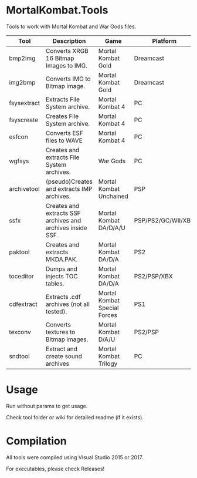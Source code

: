# MortalKombat.Tools
Tools to work with Mortal Kombat and War Gods files.

| Tool | Description | Game | Platform | 
|     ---      |     ---        |    ---        |   ---        | 
| bmp2img   | Converts XRGB 16 Bitmap Images to IMG.     | Mortal Kombat Gold   | Dreamcast |
| img2bmp    | Converts IMG to Bitmap image.      | Mortal Kombat Gold     | Dreamcast |
| fsysextract    | Extracts File System archive.      | Mortal Kombat 4      | PC |
| fsyscreate    | Creates File System archive.      | Mortal Kombat 4      | PC |
| esfcon    | Converts ESF files to WAVE      | Mortal Kombat 4      | PC |
| wgfsys    | Creates and extracts File System archives.      | War Gods      | PC |
| archivetool    | (pseudo)Creates and extracts IMP archives.      | Mortal Kombat Unchained     | PSP|
| ssfx    | Creates and extracts SSF archives and archives inside SSF.      | Mortal Kombat DA/D/A/U | PSP/PS2/GC/WII/XBX|
| paktool    | Creates and extracts MKDA.PAK.      | Mortal Kombat DA/D/A   | PS2|
| toceditor    | Dumps and injects TOC tables.      | Mortal Kombat DA/D/A   | PS2/PSP/XBX|
| cdfextract    | Extracts .cdf archives (not all tested).      | Mortal Kombat Special Forces  | PS1|
| texconv   | Converts textures to Bitmap images.     | Mortal Kombat D/A/U   | PS2/PSP|
| sndtool    | Extract and create sound archives     | Mortal Kombat Trilogy      | PC |

# Usage
Run without params to get usage.

Check tool folder or wiki for detailed readme (if it exists).

# Compilation
All tools were compiled using Visual Studio 2015 or 2017. 

For executables, please check Releases!
